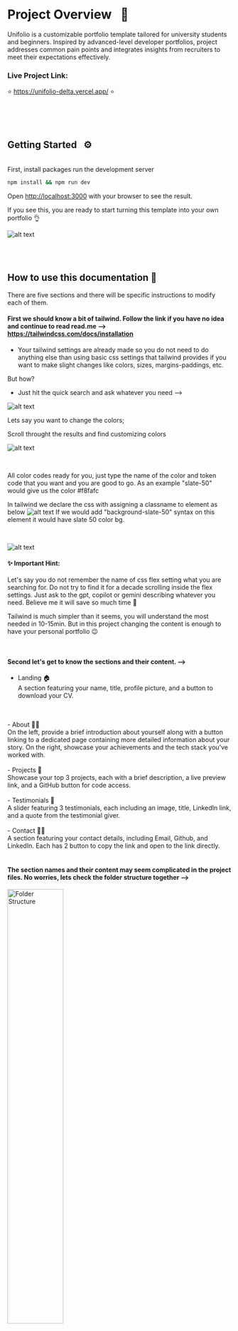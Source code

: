 # Project Overview &nbsp;  📜 
 Unifolio is a customizable portfolio template tailored for university students and beginners. Inspired by advanced-level developer portfolios, project addresses common pain points and integrates insights from recruiters to meet their expectations effectively.

 ### Live Project Link: 

⭐️   https://unifolio-delta.vercel.app/  ⭐️
##

<br>
<br>

## Getting Started &nbsp;  ⚙️

<br>
First, install packages run the development server 

```bash
npm install && npm run dev
```

Open [http://localhost:3000](http://localhost:3000) with your browser to see the result.

If you see this, you are ready to start turning this template into your own portfolio 👌

![alt text](sc-0.png)
##

<br>

## How to use this documentation 📄
There are five sections and there will be specific instructions to modify each of them. 

#### First we should know a bit of tailwind. Follow the link if you have no idea and continue to read read.me --> https://tailwindcss.com/docs/installation

 - Your tailwind settings are already made so you do not need to do anything else than using basic css settings that tailwind provides if you want to make slight changes like colors, sizes, margins-paddings, etc.

 But how?

 - Just hit the quick search and ask whatever you need -->

 ![alt text](sc-5.png)

 Lets say you want to change the colors; 

 Scroll throught the results and find customizing colors

 ![alt text](sc-6.png)

 <br>

All color codes ready for you, just type the name of the color and token code that you want and you are good to go. As an example "slate-50" would give us the color #f8fafc

In tailwind we declare the css with assigning a classname to element as below
![alt text](image-13.png)
If we would add "background-slate-50" syntax on this element it would have slate 50 color bg.

<br>

![alt text](sc-7.png)

#### ✨ Important Hint: 

Let's say you do not remember the name of css flex setting what you are searching for. Do not try to find it for a decade scrolling inside the flex settings. Just ask to the gpt, copilot or gemini describing whatever you need. Believe me it will save so much time 🌚

Tailwind is much simpler than it seems, you will understand the most needed in 10-15min. But in this project changing the content is enough to have your personal portfolio 😉

<br>

#### Second let's get to know the sections and their content. -->

- Landing 🏠 <br>
A section featuring your name, title, profile picture, and a button to download your CV.
<br> 
<br>
- About 🙎‍♂️ <br>
On the left, provide a brief introduction about yourself along with a button linking to a dedicated page containing more detailed information about your story. On the right, showcase your achievements and the tech stack you’ve worked with.
<br> 
<br>
- Projects 📁 <br>
Showcase your top 3 projects, each with a brief description, a live preview link, and a GitHub button for code access.
<br> 
<br>
- Testimonials 💬 <br>
A slider featuring 3 testimonials, each including an image, title, LinkedIn link, and a quote from the testimonial giver.
<br>
<br>
- Contact 🤙🏻<br>
A section featuring your contact details, including Email, Github, and LinkedIn. Each has 2 button to copy the link and open to the link directly.
<br>
<br>

#### The section names and their content may seem complicated in the project files. No worries, lets check the folder structure together -->
<img src="sc-1.png" alt="Folder Structure" width="50%">
<br>
<br>

Inside the app folder, you will find the global files. In other words, these files set up the foundational structure, styles, and layouts used across the entire application.
<br>
<br>
<img src="sc-2.png" alt="Folder Structure" width="70%">
<br>

#### - global.css 
Here you can define theming(dark,light, etc.), add fonts, declare global rules and much more. If you will check it you will see many settings regarding our embla carousel that we are using for the testimonials section.

<br>

#### - layout.tsx
Normally handles the HTML structure and reusable UI components, not just styles. However in our case it renders just base global font definitions and html/body layout to keep it simple.

<br>

#### -page.tsx 
<img src="sc-3.png" alt="Folder Structure" width="80%">
<br>

This one is our main page which renders everything. As you can see it includes everything that are rendered in the page from Navbar to Contact section in another container. It is the container that describes how whole sections will take position in the page. 

 #### ✨ Important Hint: 

If you just "ctrl + left mouse click (WINDOWS) " or " cmd + left mouse click (MAC)" you will see the code of that component. This is the easiest way to move between components.

<br>
<br>

## Section Specific Instructions &nbsp;  🌄

<br>

# Landing 🏠

Enter to components folder and find banner.tsx -->
<br>

![alt text](image.png)

Top 2 lines indicate the css settings that are valid for all screen sizes. The other lines are very specific for different screen sizes.

![alt text](image-1.png)

Hover your mouse to see css settings of the elements as below (if not working download the tailwind extension for vscode);

![alt text](image-3.png)

![alt text](image-4.png)

- To change your name and title find the element below:

![alt text](image-5.png)

- To change your profile picture we will work together step by step:

If you have a cool png(a photo without background, in other words only you) profile pic just proceed to step 3 if not just follow the steps.

1- You need an img with a simple bg color as less color as simple it will ne to turn your jpeg, jpg, etc. formatted photo to png. You can simply get a selfie in front a wall.

2- Once your photo is ready, hit the link and access adobe free bg remover -->
https://www.adobe.com/express/feature/image/remove-background

<br>

Upload your photo

![alt text](image-6.png)

<br>

See this screen

![alt text](image-8.png)

And hit download

Congrulations your png profile picture is ready 🎉

![alt text](image-9.png)

<br>

3- Now place your img inside the file named public

![alt text](image-10.png)

4- Copy the name of this file and delete it 

![alt text](image-11.png)

Now change name of your own profile picture with name that you just copied. You should be seeing it on the http://localhost:3000/, well done 👏🏻

Now inspect the page and check how responsive the photo is. If not, play with the numbers below. 

From the Image element under the breakpoint settings you can adjust the photo size also. If you want to use your photo name with other than profile-pic.png be sure that you adjust the src of img element accordingly. 

From the last line you can also declare very specific css settings directly for the photo.

![alt text](image-12.png)

<br>

- Now lets add your CV to the button.

If you are not sure about your CV follow the link. Harvard format is one of the most preffered by recruiters as it is very simple to consider -->

https://careerservices.fas.harvard.edu/resources/bullet-point-resume-template/

If you want more authentic options, I recommend you to check the free CV templates of vecteezy -->

https://www.vecteezy.com/free-vector/cv?license-free=true

Once your CV is ready, add it to public folder and find the element below in banner.tsx :
![alt text](image-14.png)

Adjust href according to your resume name 
![alt text](image-15.png)

Congrulations your cv is ready to download, do not forget to check 😉

# 🎊 YOUR OWN LANDING IS READY 🎊

<br>

# About 🙎‍♂️

Enter to components folder and find about.tsx -->
<br>

When you first get in about.tsx may look crazy 🌚
<br>

![alt text](image-16.png)

No worries these are just icons of the tech stack that we worked with during the first 2 years at OAMK. You can see them sliding constantly under the achievements box of about section. Let's start with adjusting them -->

To delete one you can simply delete the whole line
<br>

![alt text](image-17.png)

The top import syntax should be also deleted, otherwise it will cause an error. To be more clear be sure that you delete this one too!

![alt text](image-18.png)

To  add one first you need the icon itself it can be either embed code of icon from tools like <a href="https://ionic.io/ionicons">ionicons </a>, <a href="https://fonts.google.com/icons?selected=Material+Symbols+Outlined:home:FILL@0;wght@400;GRAD@0;opsz@24&icon.size=24&icon.color=%23e8eaed">material icons</a>, etc.
or it can be the svg or png icon itself. For the render time, quality and file size one of the best and simplest option is to have an svg of the icon that we need.

<br>

#### But how you will find that svg tech icons?

We are eligible to get github student pack which makes many thing free for us 🤑. It gives us free access to <a href="https://icons8.com/icons">icon8 </a> also. here you can find huge amount of visual assets from icons to animated illusrations, high quality photos and even 3D Models. The best thing is you can download them in many different formats if you have premium which github student pack will give us for free 😉.

First thing first, go to your github account and get the student pack. 

https://education.github.com/pack

Once it is set (usually takes some hours to be approved but can take 1-2 days). Do not worry you will have it finally 👌 

![alt text](image-20.png)

When it's approved follow the link below and sign in.

https://icons8.com/github-students?utm_source=Github&utm_medium=hyperlink&utm_campaign=Github+Student+Pack


Congrats you have free access to thousands of free assets 👏🏻

Step by step, add an icon to tech stack that you have worked with -->

1- Lets say you want to add the icon of the c# 
Start by typing c# in the search bar

![alt text](image-21.png)


You will se many different options, you can be more precise with your search using the styles on the left bar.

![alt text](image-22.png)

I liked this one. This screen is to make your final styling adjustments before download.

![alt text](image-23.png)

When you hit download you will see the format settings. The settings on the screenshot are optimal for our project. Apply them and hit download or just copy the svg code at the bottom. As it will be SVG it will be fully customisable, in other words you will have chance to adjust them as the way that you wish. 

![alt text](image-32.png)

Your first icon is ready to embed 👍🏻

2- Firt we need svg code of your icon. We shared all the svg tech icons in the 

components -> icons -> svg-tech-icons

![alt text](image-25.png)

It is not a necessity to keep your icon itself in the project yet we need this code to create reausable .tsx components. To be safe for this project we kept all of them in svg-tech-icons folder, but after copying the code svg code, most probably you will never need the icon itself.

![alt text](image-33.png)

Once you copy the svg code of your icon(can be very long sometimes no worries)

Create a new file under icons with the name of "your icon name" + .tsx in my case it is c#.tsx.

![alt text](image-27.png)

3- Now we will turn that svg code to a reusable component 

Our c# file should look something like this but it should return it's own svg syntax and of course the names should be proper

![alt text](image-29.png) 

You can just copy the code of azure.tsx(nothing special, it's just the shortest 😅) Paste it in the empty c# file that we created before and adjust the names on the top and bottom of the page. And delete the svg code of Azure. Should look something like this-->

![alt text](image-30.png)

Once you reach this paste svg code of c# 

![alt text](image-34.png)

Well done, you created your reusable component 🎊

4- Now we will place it in the about.tsx file head there and add this to code chunk that you see all other icons 

![alt text](image-36.png)

![alt text](image-37.png)

If the file is properly set, yor code editor should suggest the name. Once you hit enter it will automatically import the component that we created using the syntax below:

![alt text](image-38.png)

If you do not see it at the end of the imports it will cause an error, be sure it is imported! Look at the end.

![alt text](image-39.png)

If it is there you should be seeing c# scrolling with the rest of the elements 🙂. We deleted c# icon from the project, to give you possibility of trying by yoursefl ✌🏻 If you see this -->

![alt text](image-40.png)

Great you nailed it 🎉

The rest of the section is mostly to adjust text sizes we left opening for you for each paragraph in case you want to play with colors,sizes, etc. First two lines before the breakpoint settings are the general style settings. 

![alt text](image-42.png)

![alt text](image-41.png)

 #### ✨ Important Hint: 

The content that we provided is very generic. Adjust it based on the roles that you are applying, be very specific while explaining your story. 

About the acievements you do not need to show things only regarding coding, would be impressive if you add things indicating your communication, groupwork and international abilities.

<br>
<br>

Finally add your own link to the more of me button

![alt text](image-43.png)


![alt text](image-44.png)

![alt text](image-45.png)

Change the href with your own link. It can be a social media account, a simple page cool photos, etc. explaining your professional story shortly. 

<a href="https://www.oliviatruong.design/about">Olivia's</a> about page is a great example for this. You can replace her pro experience with your volunteering, coding projects, and educational experiences


If you did so...

# 🎊 YOUR ABOUT SECTION IS READY 🎊

<br>
<br>

# Projects 📁

Enter to components folder and find projects.tsx -->
<br>

First you will encounter with the project details we described under projects function. Adjust them with your own descriptions and links. If not the mockups your projects would be already done by just doing this 🙂

![alt text](image-46.png)

For the mockups there are several ways. 

First you can download some visuals from web and literally make your own mockups in photoshop watching tutorials(very time consuming 😴). 

Second you can use mock up generation tools like <a href="https://things.morflax.com/">Morflax</a>, <a href="https://www.canva.com/create/mockup-generator/">Canva</a>, or <a href="https://shots.so/">Shots</a>. My personal fav is <a href="https://shots.so/">Shots</a>. If you do soo add the img in the public folder 

![alt text](image-47.png)

and do not forget to change the img sources. 

![alt text](image-48.png)

You may need to fight with the settings like quality and sizes. It may cause high loading times if it will be too large file. My suggestion is to use a tool like <a href="https://squoosh.app/">Sqoosh</a> to convert your jpg, jpeg, png to webp and make the size smaller.

But even after that ensure the responsiveness of the img. Most probably you will see some problems. If so, you can adjust the size settings of the img elements. For this we kept the img in a holder div that you can adjust each img very precisely based on your needs. 

![alt text](image-49.png)

#### ✨ Third and easiest ✨ 

In public --> img folder you will find these svg imgs which you can directly copy to figma for adjustment.

![alt text](image-50.png)

![alt text](image-52.png)

![alt text](image-53.png)

Once you paste them in figma you will see something like this 

![alt text](image-54.png)

Left CLick on the screen that you want to adjust and fill it with the screen img that you want to use.

![alt text](image-55.png)

![alt text](image-56.png)

Once you are done select the frame that holding all the screens and hit on export at the bottom corner. SVG is the best option for us to export

![alt text](image-57.png)

If you export it with the same file names as they are in the project and add them in the public folder with deleting old ones. They will be ready in project without you making any extra quality or responsiveness setting 😉

Was easier than the previous sections isn't it? 😌

# 🎊 YOUR PROJECTS SECTION IS READY 🎊


<br>
<br>

# Testimonials 💬 

Enter to components folder and find testimonial.tsx -->
<br>

Seems much simpler than others at first glance 😅

![alt text](image-58.png)

If you are ok with just replacing the content with your own, there is nothing to worry about. We can say that your testmionial slider is ready 🙂

Most probably you will not need to do anything for the rest of the content for adjusting this section.

Just in case you might have a need of modifying, the amazing "ctrl + left mouse click (WINDOWS) " or " cmd + left mouse click (MAC)" hint enters the scene.

Apply this hint on the green element below to reach slider settings 

![alt text](image-60.png)

![alt text](image-59.png)

This will take you to another world 😅

![alt text](image-61.png)

Div on the top with breakpoint settings is the one that adjusting the main layout of the testimonials

![alt text](image-62.png)

![alt text](image-63.png)


This one is for the avatar settings 

![alt text](image-64.png)

And for the content 

![alt text](image-66.png)

Finally you can adjust the navigation dots

![alt text](image-67.png)

Hope you did not need them, but anyway -->

# 🎊 YOUR TESTIMONIAL SECTION IS READY 🎊


<br>

# Contact 🤙🏻

Enter to components folder and find contact.tsx -->
<br>

This is the easiest section among all there is nearly nothing to act on except colors and changing the links. If you will want to change the icon you already learned how to add one 🙂


Below you can see the links, that you are going to change with your own

![alt text](image-68.png)

We do not recommend to add more links if it will not create more impact with showcasing your professional skills. In case you want to add more just copy paste the line below and adjust with your own information.

![alt text](image-69.png)

After that you will already have your link added yet you will have to adjust the base css settings of your link through below:

![alt text](image-70.png)

About the buttons below:

This will directly head user to the link that you add

![alt text](image-71.png)

This will copy the link to clipboard

![alt text](image-72.png)

When we were making the research we noticed that these both could be a paint point for recruiters so we wanted have both options.

To adjust direct heading you can apply your changes here

![alt text](image-73.png)

For the copy you can adjust this one;

![alt text](image-74.png)

If everything is ready;

# 🎊 AMAZING, YOU READY TO DEPLOY 🎊


<br>





<!-- ## Technologies

- [Next.js](https://nextjs.org)
- [React](https://reactjs.org)
- [TypeScript](https://www.typescriptlang.org)


## Deployment

The easiest way to deploy your Next.js app is to use the [Vercel Platform](https://vercel.com/new?utm_medium=default-template&filter=next.js&utm_source=create-next-app&utm_campaign=create-next-app-readme) from the creators of Next.js.

Check out [Next.js deployment documentation](https://nextjs.org/docs/app/building-your-application/deploying) for more details. -->
